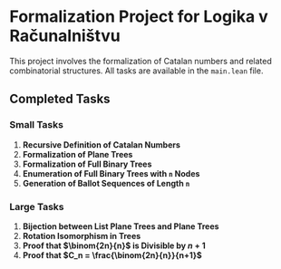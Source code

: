 # Formalization Project for Logika v Računalništvu

This project involves the formalization of Catalan numbers and related combinatorial structures. All tasks are available in the `main.lean` file.

## Completed Tasks

### Small Tasks
1. **Recursive Definition of Catalan Numbers**
2. **Formalization of Plane Trees**
3. **Formalization of Full Binary Trees**
4. **Enumeration of Full Binary Trees with `n` Nodes**
5. **Generation of Ballot Sequences of Length `n`**

### Large Tasks
1. **Bijection between List Plane Trees and Plane Trees**
2. **Rotation Isomorphism in Trees**
3. **Proof that $\binom{2n}{n}$ is Divisible by $n+1$**
4. **Proof that $C_n = \frac{\binom{2n}{n}}{n+1}$**
